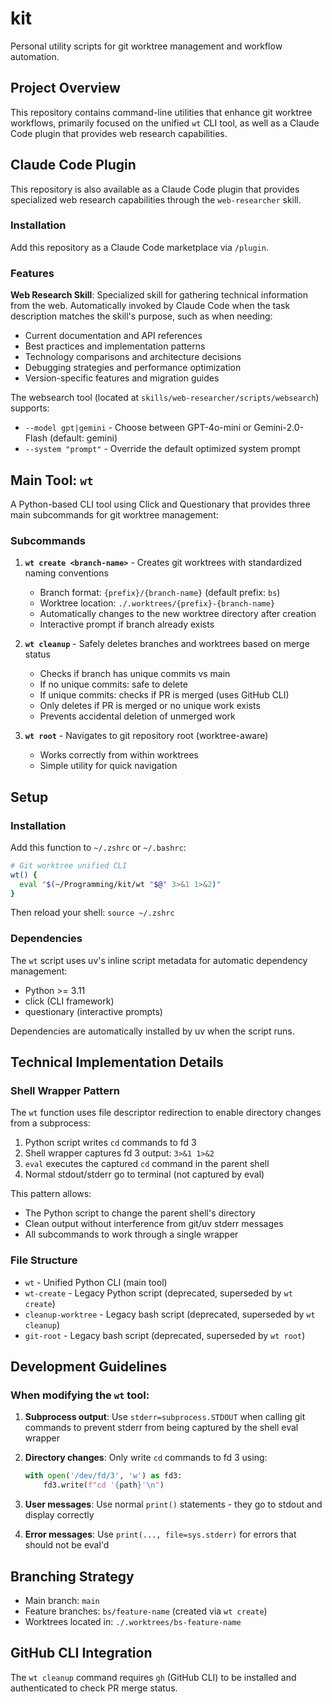 # kit

Personal utility scripts for git worktree management and workflow automation.

## Project Overview

This repository contains command-line utilities that enhance git worktree workflows, primarily focused on the unified `wt` CLI tool, as well as a Claude Code plugin that provides web research capabilities.

## Claude Code Plugin

This repository is also available as a Claude Code plugin that provides specialized web research capabilities through the `web-researcher` skill.

### Installation

Add this repository as a Claude Code marketplace via `/plugin`.

### Features

**Web Research Skill**: Specialized skill for gathering technical information from the web. Automatically invoked by Claude Code when the task description matches the skill's purpose, such as when needing:
- Current documentation and API references
- Best practices and implementation patterns
- Technology comparisons and architecture decisions
- Debugging strategies and performance optimization
- Version-specific features and migration guides

The websearch tool (located at `skills/web-researcher/scripts/websearch`) supports:
- `--model gpt|gemini` - Choose between GPT-4o-mini or Gemini-2.0-Flash (default: gemini)
- `--system "prompt"` - Override the default optimized system prompt

## Main Tool: `wt`

A Python-based CLI tool using Click and Questionary that provides three main subcommands for git worktree management:

### Subcommands

1. **`wt create <branch-name>`** - Creates git worktrees with standardized naming conventions
   - Branch format: `{prefix}/{branch-name}` (default prefix: `bs`)
   - Worktree location: `./.worktrees/{prefix}-{branch-name}`
   - Automatically changes to the new worktree directory after creation
   - Interactive prompt if branch already exists

2. **`wt cleanup`** - Safely deletes branches and worktrees based on merge status
   - Checks if branch has unique commits vs main
   - If no unique commits: safe to delete
   - If unique commits: checks if PR is merged (uses GitHub CLI)
   - Only deletes if PR is merged or no unique work exists
   - Prevents accidental deletion of unmerged work

3. **`wt root`** - Navigates to git repository root (worktree-aware)
   - Works correctly from within worktrees
   - Simple utility for quick navigation

## Setup

### Installation

Add this function to `~/.zshrc` or `~/.bashrc`:

```bash
# Git worktree unified CLI
wt() {
  eval "$(~/Programming/kit/wt "$@" 3>&1 1>&2)"
}
```

Then reload your shell: `source ~/.zshrc`

### Dependencies

The `wt` script uses uv's inline script metadata for automatic dependency management:
- Python >= 3.11
- click (CLI framework)
- questionary (interactive prompts)

Dependencies are automatically installed by uv when the script runs.

## Technical Implementation Details

### Shell Wrapper Pattern

The `wt` function uses file descriptor redirection to enable directory changes from a subprocess:

1. Python script writes `cd` commands to fd 3
2. Shell wrapper captures fd 3 output: `3>&1 1>&2`
3. `eval` executes the captured `cd` command in the parent shell
4. Normal stdout/stderr go to terminal (not captured by eval)

This pattern allows:
- The Python script to change the parent shell's directory
- Clean output without interference from git/uv stderr messages
- All subcommands to work through a single wrapper

### File Structure

- `wt` - Unified Python CLI (main tool)
- `wt-create` - Legacy Python script (deprecated, superseded by `wt create`)
- `cleanup-worktree` - Legacy bash script (deprecated, superseded by `wt cleanup`)
- `git-root` - Legacy bash script (deprecated, superseded by `wt root`)

## Development Guidelines

### When modifying the `wt` tool:

1. **Subprocess output**: Use `stderr=subprocess.STDOUT` when calling git commands to prevent stderr from being captured by the shell eval wrapper

2. **Directory changes**: Only write `cd` commands to fd 3 using:
   ```python
   with open('/dev/fd/3', 'w') as fd3:
       fd3.write(f"cd '{path}'\n")
   ```

3. **User messages**: Use normal `print()` statements - they go to stdout and display correctly

4. **Error messages**: Use `print(..., file=sys.stderr)` for errors that should not be eval'd

## Branching Strategy

- Main branch: `main`
- Feature branches: `bs/feature-name` (created via `wt create`)
- Worktrees located in: `./.worktrees/bs-feature-name`

## GitHub CLI Integration

The `wt cleanup` command requires `gh` (GitHub CLI) to be installed and authenticated to check PR merge status.

